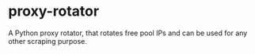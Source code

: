# proxy-rotator
A Python proxy rotator, that rotates free pool IPs and can be used for any other scraping purpose.
